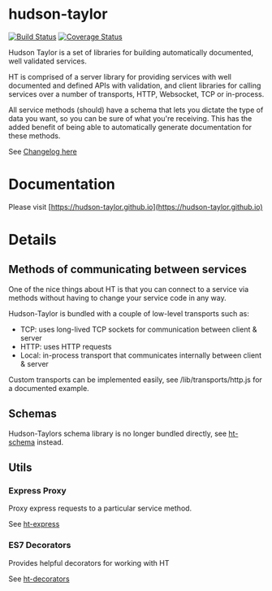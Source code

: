 hudson-taylor
=============

[![Build Status](https://travis-ci.org/hudson-taylor/hudson-taylor.svg?branch=master)](https://travis-ci.org/hudson-taylor/hudson-taylor)
[![Coverage Status](https://img.shields.io/coveralls/hudson-taylor/hudson-taylor/master.svg)](https://coveralls.io/r/hudson-taylor/hudson-taylor?branch=master)

Hudson Taylor is a set of libraries for building automatically
documented, well validated services.

HT is comprised of a server library for providing services with well documented
and defined APIs with validation, and client libraries for calling
services over a number of transports, HTTP, Websocket, TCP or in-process.

All service methods (should) have a schema that lets you dictate the type
of data you want, so you can be sure of what you're receiving. This has the
added benefit of being able to automatically generate documentation for these methods.

See [Changelog here](CHANGELOG.md)

# Documentation

Please visit [https://hudson-taylor.github.io](https://hudson-taylor.github.io)

# Details

## Methods of communicating between services

One of the nice things about HT is that you can connect to a service via
methods without having to change your service code in any way.

Hudson-Taylor is bundled with a couple of low-level transports such as:

* TCP:   uses long-lived TCP sockets for communication between client & server
* HTTP:  uses HTTP requests
* Local: in-process transport that communicates internally between client & server

Custom transports can be implemented easily, see /lib/transports/http.js for a documented example.

## Schemas

Hudson-Taylors schema library is no longer bundled directly, see [ht-schema](https://github.com/hudson-taylor/ht-schema) instead.

## Utils

### Express Proxy

Proxy express requests to a particular service method.

See [ht-express](https://github.com/hudson-taylor/ht-express)

### ES7 Decorators

Provides helpful decorators for working with HT

See [ht-decorators](https://github.com/hudson-taylor/ht-decorators)
